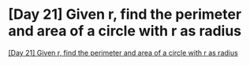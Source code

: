 # [Day 21] Given r, find the perimeter and area of a circle with r as radius
[[Day 21] Given r, find the perimeter and area of a circle with r as radius](https://aiwithcloud.com/2022/09/16/day_21_given_r_find_the_perimeter_and_area_of_a_circle_with_r_as_radius/)
